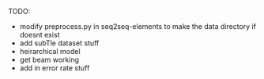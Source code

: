 TODO:

- modify preprocess.py in seq2seq-elements to make the data directory if doesnt exist
- add subTle dataset stuff
- heirarchical model 
- get beam working
- add in error rate stuff